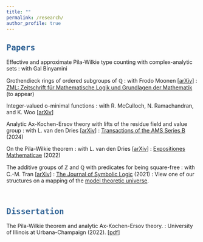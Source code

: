```yaml
---
title: ""
permalink: /research/
author_profile: true
---
```

<script type="text/javascript"
  src="https://www.maths.nottingham.ac.uk/plp/pmadw/LaTeXMathML.js">
 </script>

## <kbd id="Papers"><a href="#Papers" style="text-decoration: none; color: #326496">Papers</a></kbd>


Effective and approximate Pila-Wilkie type counting with complex-analytic sets
: with Gal Binyamini

Grothendieck rings of ordered subgroups of $ℚ$
: with Frodo Moonen [<a href="https://arxiv.org/abs/2503.00440" target=" blank">arXiv</a>]
: <a href="https://zml.international/index" target=" blank">ZML: Zeitschrift für Mathematische Logik und Grundlagen der Mathematik</a> (to appear)

Integer-valued o-minimal functions
: with R. McCulloch, N. Ramachandran, and K. Woo [<a href="https://arxiv.org/abs/2404.10737" target="_blank">arXiv</a>]


Analytic Ax-Kochen-Ersov theory with lifts of the residue field and value group
: with L. van den Dries [<a href="https://arxiv.org/abs/2401.04094" target="_blank">arXiv</a>] 
: <a href="https://www.ams.org/journals/btran/2024-11-29/S2330-0000-2024-00198-X/" target="_blank">Transactions of the AMS Series B</a> (2024)

On the Pila-Wilkie theorem
: with L. van den Dries [<a href="https://arxiv.org/abs/2010.14046" target="_blank">arXiv</a>]
: <a href="https://doi.org/10.1016/j.exmath.2022.03.001" target="_blank">Expositiones Mathematicae</a> (2022)


The additive groups of $ℤ$ and $ℚ$ with predicates for being square-free
: with C.-M. Tran [<a href="https://arxiv.org/abs/1707.00096" target="_blank">arXiv</a>]
: <a href="https://doi.org/10.1017/jsl.2020.30" target="_blank">The Journal of Symbolic Logic</a> (2021)
: View one of our structures on a mapping of the <a href="http://forkinganddividing.com/#_02_54" target="_blank">model theoretic universe</a>.



<br>

## <kbd id="Dissertation"><a href="#Dissertation" style="text-decoration: none; color: #326496">Dissertation</a></kbd>

The Pila-Wilkie theorem and analytic Ax-Kochen-Ersov theory.
: University of Illinois at Urbana-Champaign (2022). [<a href="https://neerbhardwaj.github.io/files/Thesis.pdf" target="_blank">pdf</a>]



<!-- 

Grothendieck rings of localizations of integers as ordered abelian groups
: with Frodo Moonen




> <small> We develop an extension theory for analytic valuation rings in order  to establish Ax-Kochen-Ersov type results for these structures. New is that we can add in salient cases lifts of the residue field and the value group and show that the induced structure on the lifted residue field is just its field structure, and on the lifted value group is just its ordered abelian group structure. This restores an analogy with the non-analytic AKE-setting that was missing in earlier treatments of analytic AKE-theory.</small> 

<br>

## <kbd id="Publications"><a href="#Publications" style="text-decoration: none; color: #326496">Publications</a></kbd>

> <small> This expository paper gives an account of the Pila-Wilkie counting theorem and some of its extensions and generalizations. We use semialgebraic cell decomposition to simplify part of the original proof. We also include complete treatments of a result due to Pila and Bombieri and of the o-minimal Yomdin-Gromov theorem that are used in this proof. For the latter we follow Binyamini and Novikov.</small>

> <small> We consider the four structures $(ℤ;\mbox{Sqf}^ℤ)$, $(ℤ;<,\mbox{Sqf}^ℤ)$, $(ℚ;\mbox{Sqf}^ℚ)$, and $(ℚ;<,\mbox{Sqf}^ℚ)$ where $ℤ$ is the additive group of integers, $\mbox{Sqf}^ℤ$ is the set of $a\in ℤ$ such that $v_p(a)<2$ for every prime $p$ and corresponding $p$-adic valuation $v_p$, $ℚ$ and $\mbox{Sqf}^ℚ$ are defined likewise for rational numbers, and $<$ denotes the natural ordering on each of these domains. We prove that the second structure is model-theoretically wild while the other three structures are model-theoretically tame. Moreover, all these results can be seen as examples where number-theoretic randomness yields model-theoretic consequences.</small>



<a href="http://neerbhardwaj.github.io/files/On%20the%20Pila-Wilkie%20theorem.pdf" target="_blank">pdf</a>,
<a href="http://neerbhardwaj.github.io/files/On%20the%20Pila-Wilkie%20theorem.pdf" target="_blank">pdf</a>,
, <a href="https://hdl.handle.net/2142/116173" target="_blank">DOI</a>

-->





